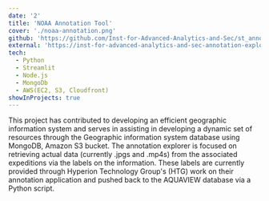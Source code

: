 ```yaml
---
date: '2'
title: 'NOAA Annotation Tool'
cover: './noaa-annotation.png'
github: 'https://github.com/Inst-for-Advanced-Analytics-and-Sec/st_annotations'
external: 'https://inst-for-advanced-analytics-and-sec-annotation-explorer-9v1219.streamlit.app/'
tech:
  - Python
  - Streamlit
  - Node.js
  - MongoDb
  - AWS(EC2, S3, Cloudfront)
showInProjects: true
---
```


This project has contributed to developing an efficient geographic information system and serves in assisting in developing a dynamic set of resources through the Geographic information system database using MongoDB, Amazon S3 bucket.
The annotation explorer is focused on retrieving actual data (currently .jpgs and .mp4s) from the associated expeditions via the labels on the information. These labels are currently provided through Hyperion Technology Group's (HTG) work on their annotation application and pushed back to the AQUAVIEW database via a Python script.
